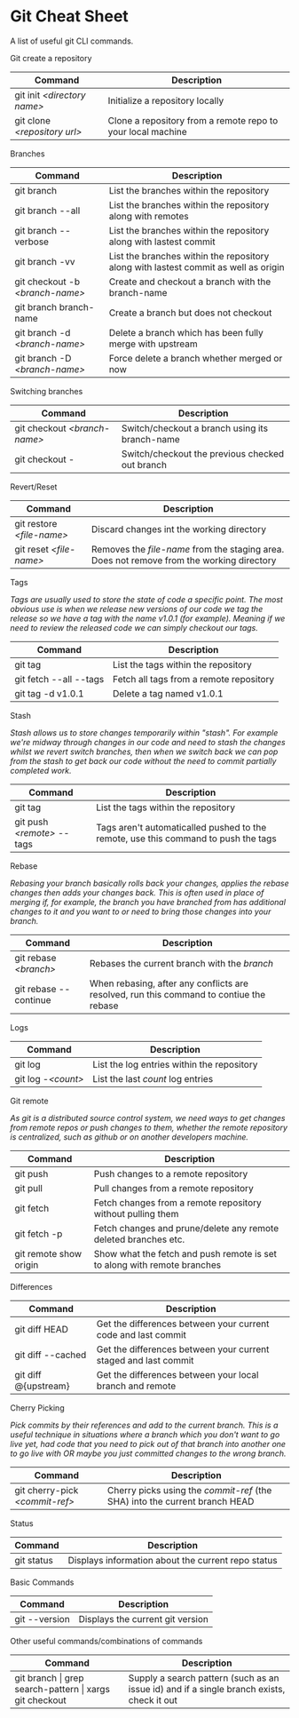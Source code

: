 # Git Cheat Sheet
A list of useful git CLI commands.

Git create a repository

| Command | Description |
|---------|-------------|
| git init _&lt;directory name&gt;_ | Initialize a repository locally |
| git clone _&lt;repository url&gt;_ | Clone a repository from a remote repo to your local machine |


Branches

| Command | Description |
|---------|-------------|
| git branch | List the branches within the repository |
| git branch --all | List the branches within the repository along with remotes |
| git branch --verbose | List the branches within the repository along with lastest commit |
| git branch -vv | List the branches within the repository along with lastest commit as well as origin |
| git checkout -b _&lt;branch-name&gt;_ | Create and checkout a branch with the branch-name |
| git branch branch-name | Create a branch but does not checkout |
| git branch -d _&lt;branch-name&gt;_ | Delete a branch which has been fully merge with upstream |
| git branch -D _&lt;branch-name&gt;_ | Force delete a branch whether merged or now |

Switching branches

| Command | Description |
|---------|-------------|
| git checkout _&lt;branch-name&gt;_ | Switch/checkout a branch using its branch-name |
| git checkout - | Switch/checkout the previous checked out branch |

Revert/Reset

| Command | Description |
|---------|-------------|
| git restore _&lt;file-name&gt;_ | Discard changes int the working directory |
| git reset _&lt;file-name&gt;_ | Removes the _file-name_ from the staging area. Does not remove from the working directory |


Tags

_Tags are usually used to store the state of code a specific point. The most obvious use is when we release new versions of our code we tag the release so we have a tag with the name v1.0.1 (for example). Meaning if we need to review the released code
we can simply checkout our tags._

| Command | Description |
|---------|-------------|
| git tag | List the tags within the repository |
| git fetch --all --tags | Fetch all tags from a remote repository |
| git tag -d v1.0.1 | Delete a tag named v1.0.1 |

Stash

_Stash allows us to store changes temporarily within "stash". For example we're midway through changes in our code and need to stash the changes whilst we revert switch branches, then when we switch back we can pop from the stash to get back our code without the need to commit partially completed work._

| Command | Description |
|---------|-------------|
| git tag | List the tags within the repository |
| git push _&lt;remote&gt;_ --tags | Tags aren't automaticalled pushed to the remote, use this command to push the tags |

Rebase

_Rebasing your branch basically rolls back your changes, applies the rebase changes then adds your changes back. This
is often used in place of merging if, for example, the branch you have branched from has additional changes to it and you
want to or need to bring those changes into your branch._

| Command | Description |
|---------|-------------|
| git rebase _&lt;branch&gt;_ | Rebases the current branch with the _branch_ |
| git rebase --continue | When rebasing, after any conflicts are resolved, run this command to contiue the rebase |


Logs

| Command | Description |
|---------|-------------|
| git log | List the log entries within the repository |
| git log  -_&lt;count&gt;_ | List the last _count_ log entries |


Git remote

_As git is a distributed source control system, we need ways to get changes from remote repos or push changes to them, whether
the remote repository is centralized, such as github or on another developers machine._

| Command | Description |
|---------|-------------|
| git push | Push changes to a remote repository |
| git pull | Pull changes from a remote repository |
| git fetch | Fetch changes from a remote repository without pulling them |
| git fetch -p | Fetch changes and prune/delete any remote deleted branches etc. |
| git remote show origin | Show what the fetch and push remote is set to along with remote branches |

Differences

| Command | Description |
|---------|-------------|
| git diff HEAD | Get the differences between your current code and last commit |
| git diff --cached | Get the differences between your current staged and last commit |
| git diff @{upstream} | Get the differences between your local branch and remote |

Cherry Picking

_Pick commits by their references and add to the current branch. This is a useful technique in situations
where a branch which you don't want to go live yet, had code that you need to pick out of that branch into
another one to go live with OR maybe you just committed changes to the wrong branch._

| Command | Description |
|---------|-------------|
| git cherry-pick _&lt;commit-ref&gt;_ | Cherry picks using the _commit-ref_ (the SHA) into the current branch HEAD |


Status

| Command | Description |
|---------|-------------|
| git status | Displays information about the current repo status |


Basic Commands

| Command | Description |
|---------|-------------|
| git --version | Displays the current git version |

Other useful commands/combinations of commands

| Command | Description |
|---------|-------------|
| git branch &#124; grep search-pattern &#124; xargs git checkout | Supply a search pattern (such as an issue id) and if a single branch exists, check it out |
